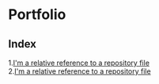 # Portfolio

## Index
1.[I'm a relative reference to a repository file](/models)<br>
2.[I'm a relative reference to a repository file](/exploritory/)
